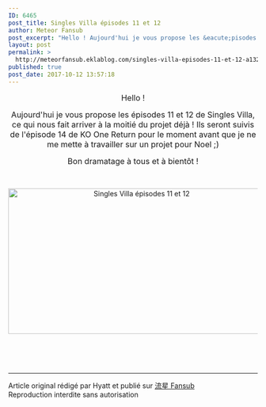 ```yaml
---
ID: 6465
post_title: Singles Villa épisodes 11 et 12
author: Meteor Fansub
post_excerpt: "Hello ! Aujourd'hui je vous propose les &eacute;pisodes 11 et 12 de Singles Villa, ce qui nous fait arriver &agrave; la moiti&eacute; du projet d&eacute;j&agrave; ! Ils seront suivis de l'&eacute;pisode 14 de KO One Return pour le moment avant que je ne me mette &agrave; travailler sur un projet pour Noel ;) Bon dramatage &agrave; tous et &agrave;..."
layout: post
permalink: >
  http://meteorfansub.eklablog.com/singles-villa-episodes-11-et-12-a132221430
published: true
post_date: 2017-10-12 13:57:18
---
```

<p style="text-align: center;"><span style="font-size: 12pt;">Hello !</span></p>
<p style="text-align: center;"><span style="font-size: 12pt;">Aujourd'hui je vous propose les &eacute;pisodes 11 et 12 de Singles Villa, ce qui nous fait arriver &agrave; la moiti&eacute; du projet d&eacute;j&agrave; ! Ils seront suivis de l'&eacute;pisode 14 de KO One Return pour le moment avant que je ne me mette &agrave; travailler sur un projet pour Noel ;)</span></p>
<p style="text-align: center;"><span style="font-size: 12pt;">Bon dramatage &agrave; tous et &agrave; bient&ocirc;t !</span></p>
<p style="text-align: center;">&nbsp;</p>
<p style="text-align: center;"><img src="https://united-subs.dearclouds.com/wp-content/uploads/2018/05/f53ff2e7e28508d6bc26f7d7345ca239.jpg" alt="Singles Villa &eacute;pisodes 11 et 12" width="523" height="294"/></p><br /><br /><br /><hr />Article original rédigé par Hyatt et publié sur <a href="http://meteorfansub.eklablog.com/">流星 Fansub</a> <br /> Reproduction interdite sans autorisation